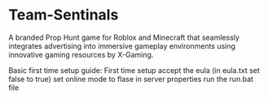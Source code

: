 # Team-Sentinals
A branded Prop Hunt game for Roblox and Minecraft that seamlessly integrates advertising into immersive gameplay environments using innovative gaming resources by X-Gaming.

Basic first time setup guide:
First time setup
accept the eula (in eula.txt set false to true)
set online mode to flase in server properties
run the run.bat file
